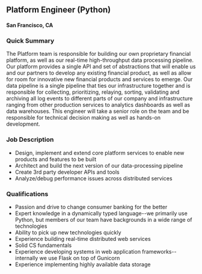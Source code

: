 ## Platform Engineer (Python)
#### San Francisco, CA

### Quick Summary
The Platform team is responsible for building our own proprietary financial platform, as well as our real-time high-throughput data processing pipeline. Our platform provides a single API and set of abstractions that will enable us and our partners to develop any existing financial product, as well as allow for room for innovative new financial products and services to emerge. Our data pipeline is a single pipeline that ties our infrastructure together and is responsible for collecting, prioritizing, relaying, sorting, validating and archiving all log events to different parts of our company and infrastructure ranging from other production services to analytics dashboards as well as data warehouses. This engineer will take a senior role on the team and be responsible for technical decision making as well as hands-on development.

### Job Description
+	Design, implement and extend core platform services to enable new products and features to be built
+	Architect and build the next version of our data-processing pipeline
+	Create 3rd party developer APIs and tools
+	Analyze/debug performance issues across distributed services

### Qualifications
+	Passion and drive to change consumer banking for the better
+	Expert knowledge in a dynamically typed language--we primarily use Python, but members of our team have backgrounds in a wide range of technologies
+	Ability to pick up new technologies quickly
+	Experience building real-time distributed web services
+	Solid CS fundamentals
+	Experience developing systems in web application frameworks--internally we use Flask on top of Gunicorn
+	Experience implementing highly available data storage
